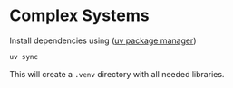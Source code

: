 # Complex Systems

Install dependencies using ([uv package manager](https://github.com/astral-sh/uv))

```bash
uv sync
```

This will create a `.venv` directory with all needed libraries.
